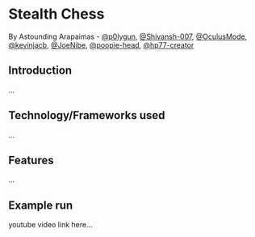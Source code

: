 # Stealth Chess
By Astounding Arapaimas - [@p0lygun](https://github.com/p0lygun),
[@Shivansh-007](https://github.com/Shivansh-007),
[@OculusMode](https://github.com/OculusMode), 
[@kevinjacb](https://github.com/kevinjacb), 
[@JoeNibe](https://github.com/JoeNibe),
[@poopie-head](https://github.com/poopie-head), 
[@hp77-creator](https://github.com/hp77-creator)

## Introduction
...

## Technology/Frameworks used
...

## Features
...

## Example run
youtube video link here...
